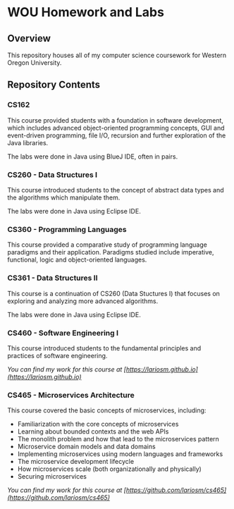 # WOU Homework and Labs

## Overview
This repository houses all of my computer science coursework for Western Oregon University.

## Repository Contents

### CS162
This course provided students with a foundation in software development, which includes advanced object-oriented programming concepts, GUI and event-driven programming, file I/O, recursion and further exploration of the Java libraries.

The labs were done in Java using BlueJ IDE, often in pairs.

### CS260 - Data Structures I
This course introduced students to the concept of abstract data types and the algorithms which manipulate them.

The labs were done in Java using Eclipse IDE.

### CS360 - Programming Languages
This course provided a comparative study of programming language paradigms and their application. Paradigms studied include imperative, functional, logic and object-oriented languages.

### CS361 - Data Structures II
This course is a continuation of CS260 (Data Stuctures I) that focuses on exploring and analyzing more advanced algorithms.

The labs were done in Java using Eclipse IDE.

### CS460 - Software Engineering I
This course introduced students to the fundamental principles and practices of software engineering.

_You can find my work for this course at [https://lariosm.github.io](https://lariosm.github.io)_

### CS465 - Microservices Architecture
This course covered the basic concepts of microservices, including:
* Familiarization with the core concepts of microservices
* Learning about bounded contexts and the web APIs
* The monolith problem and how that lead to the microservices pattern
* Microservice domain models and data domains
* Implementing microservices using modern languages and frameworks
* The microservice development lifecycle
* How microservices scale (both organizationally and physically)
* Securing microservices

_You can find my work for this course at [https://github.com/lariosm/cs465](https://github.com/lariosm/cs465)_